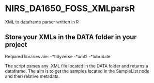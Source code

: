 # NIRS_DA1650_FOSS_XMLparsR
XML to dataframe parser written in R

## Store your XMLs in the DATA folder in your project

Required libraries are: 
-*tidyverse
-*xml2
-*lubridate

The script parses any .XML file located in the DATA folder and returns a dataframe. The aim is to get the samples located in the SampleList node and theri relative metadata.
